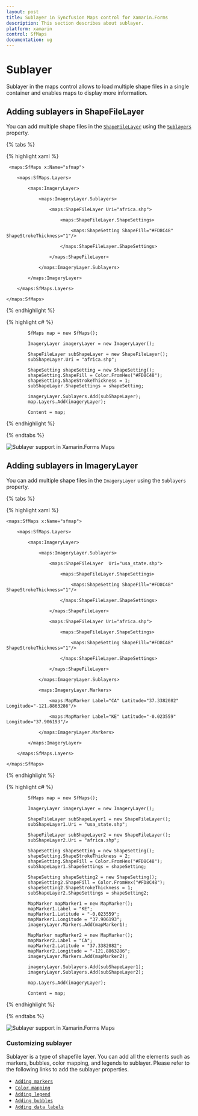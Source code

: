 ```yaml
---
layout: post
title: Sublayer in Syncfusion Maps control for Xamarin.Forms
description: This section describes about sublayer.
platform: xamarin
control: SfMaps
documentation: ug
---
```


# Sublayer

Sublayer in the maps control allows to load multiple shape files in a single container and enables maps to display more information.

## Adding sublayers in ShapeFileLayer

You can add multiple shape files in the [`ShapeFileLayer`](https://help.syncfusion.com/cr/cref_files/xamarin/Syncfusion.SfMaps.XForms~Syncfusion.SfMaps.XForms.ShapeFileLayer.html) using the [`Sublayers`](https://help.syncfusion.com/cr/cref_files/xamarin/Syncfusion.SfMaps.XForms~Syncfusion.SfMaps.XForms.ShapeFileLayer~Sublayers.html) property.

{% tabs %}

{% highlight xaml %}

     <maps:SfMaps x:Name="sfmap">

        <maps:SfMaps.Layers>

            <maps:ImageryLayer>

                <maps:ImageryLayer.Sublayers>
                  
                    <maps:ShapeFileLayer Uri="africa.shp">

                        <maps:ShapeFileLayer.ShapeSettings>

                            <maps:ShapeSetting ShapeFill="#FD8C48" ShapeStrokeThickness="1"/>

                        </maps:ShapeFileLayer.ShapeSettings>

                    </maps:ShapeFileLayer>

                </maps:ImageryLayer.Sublayers>
            
            </maps:ImageryLayer>

        </maps:SfMaps.Layers>
        
    </maps:SfMaps>

{% endhighlight %}

{% highlight c# %}
          
            SfMaps map = new SfMaps();

            ImageryLayer imageryLayer = new ImageryLayer();

            ShapeFileLayer subShapeLayer = new ShapeFileLayer();
            subShapeLayer.Uri = "africa.shp";

            ShapeSetting shapeSetting = new ShapeSetting();
            shapeSetting.ShapeFill = Color.FromHex("#FD8C48");
            shapeSetting.ShapeStrokeThickness = 1;
            subShapeLayer.ShapeSettings = shapeSetting;

            imageryLayer.Sublayers.Add(subShapeLayer);
            map.Layers.Add(imageryLayer);
			
            Content = map;

{% endhighlight %}

{% endtabs %}

![Sublayer support in Xamarin.Forms Maps](Images/Sublayer.png)

## Adding sublayers in ImageryLayer

You can add multiple shape files in the `ImageryLayer` using the `Sublayers` property.

{% tabs %}

{% highlight xaml %}

    <maps:SfMaps x:Name="sfmap">

        <maps:SfMaps.Layers>

            <maps:ImageryLayer>

                <maps:ImageryLayer.Sublayers>

                    <maps:ShapeFileLayer  Uri="usa_state.shp">

                        <maps:ShapeFileLayer.ShapeSettings>

                            <maps:ShapeSetting ShapeFill="#FD8C48" ShapeStrokeThickness="1"/>

                        </maps:ShapeFileLayer.ShapeSettings>

                    </maps:ShapeFileLayer>

                    <maps:ShapeFileLayer Uri="africa.shp">

                        <maps:ShapeFileLayer.ShapeSettings>

                            <maps:ShapeSetting ShapeFill="#FD8C48" ShapeStrokeThickness="1"/>

                        </maps:ShapeFileLayer.ShapeSettings>

                    </maps:ShapeFileLayer>

                </maps:ImageryLayer.Sublayers>

                <maps:ImageryLayer.Markers>

                    <maps:MapMarker Label="CA" Latitude="37.3382082" Longitude="-121.8863286"/>
                    
                    <maps:MapMarker Label="KE" Latitude="-0.023559" Longitude="37.906193"/>

                </maps:ImageryLayer.Markers>

            </maps:ImageryLayer>

        </maps:SfMaps.Layers>
        
    </maps:SfMaps>

{% endhighlight %}

{% highlight c# %}

            SfMaps map = new SfMaps();

            ImageryLayer imageryLayer = new ImageryLayer();

            ShapeFileLayer subShapeLayer1 = new ShapeFileLayer();
            subShapeLayer1.Uri = "usa_state.shp";

            ShapeFileLayer subShapeLayer2 = new ShapeFileLayer();
            subShapeLayer2.Uri = "africa.shp";

            ShapeSetting shapeSetting = new ShapeSetting();
            shapeSetting.ShapeStrokeThickness = 2;
            shapeSetting.ShapeFill = Color.FromHex("#FD8C48");
            subShapeLayer1.ShapeSettings = shapeSetting;

            ShapeSetting shapeSetting2 = new ShapeSetting();
            shapeSetting2.ShapeFill = Color.FromHex("#FD8C48");
            shapeSetting2.ShapeStrokeThickness = 1;
            subShapeLayer2.ShapeSettings = shapeSetting2;

            MapMarker mapMarker1 = new MapMarker();
            mapMarker1.Label = "KE";
            mapMarker1.Latitude = "-0.023559";
            mapMarker1.Longitude = "37.906193";
            imageryLayer.Markers.Add(mapMarker1);

            MapMarker mapMarker2 = new MapMarker();
            mapMarker2.Label = "CA";
            mapMarker2.Latitude = "37.3382082";
            mapMarker2.Longitude = "-121.8863286";
            imageryLayer.Markers.Add(mapMarker2);

            imageryLayer.Sublayers.Add(subShapeLayer1);
            imageryLayer.Sublayers.Add(subShapeLayer2);

            map.Layers.Add(imageryLayer);
			
            Content = map;
			
{% endhighlight %}

{% endtabs %}	

![Sublayer support in Xamarin.Forms Maps](Images/ImageryLayer-SubLayer.png)

### Customizing sublayer

Sublayer is a type of shapefile layer. You can add all the elements such as markers, bubbles, color mapping, and legends to sublayer. Please refer to the following links to add the sublayer properties.

* [`Adding markers`](https://help.syncfusion.com/xamarin/sfmaps/getting-started?cs-save-lang=1&cs-lang=xaml#adding-markers)
* [`Color mapping`](https://help.syncfusion.com/xamarin/sfmaps/getting-started?cs-save-lang=1&cs-lang=xaml#color-mapping)
* [`Adding legend`](https://help.syncfusion.com/xamarin/sfmaps/getting-started?cs-save-lang=1&cs-lang=xaml#adding-legends)
* [`Adding bubbles`](https://help.syncfusion.com/xamarin/sfmaps/bubblemarker#adding-bubbles)
* [`Adding data labels`](https://help.syncfusion.com/xamarin/sfmaps/datalabels#adding-data-labels)